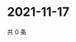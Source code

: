 # 2021-11-17

共 0 条

<!-- BEGIN WEIBO -->
<!-- 最后更新时间 Wed Nov 17 2021 04:12:21 GMT+0800 (China Standard Time) -->

<!-- END WEIBO -->
